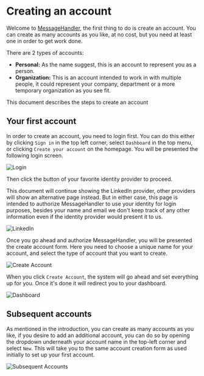 # Creating an account

Welcome to [MessageHandler](http://www.messagehandler.net), the first thing to do is create an account. You can create as many accounts as you like, at no cost, but you need at least one in order to get work done.

 There are 2 types of accounts:

 * **Personal:** As the name suggest, this is an account to represent you as a person.
 * **Organization:** This is an account intended to work in with multiple people, it could represent your company, department or a more temporary organization as you see fit.

This document describes the steps to create an account

## Your first account

In order to create an account, you need to login first. You can do this either by clicking `Sign in` in the top left corner, select `Dashboard` in the top menu, or clicking `Create your account` on the homepage. You will be presented the following login screen.

![Login](/documentation/images/screenshots/create-account/login.png)

Then click the button of your favorite identity provider to proceed. 

This document will continue showing the LinkedIn provider, other providers will show an alternative page instead. But in either case, this page is intended to authorize MessageHandler to use your identity for login purposes, besides your name and email we don't keep track of any other information even if the identity provider would present it to us.

![LinkedIn](/documentation/images/screenshots/create-account/linkedin.png)

Once you go ahead and authorize MessageHandler, you will be presented the create account form. Here you need to choose a unique name for your account, and select the type of account that you want to create.

![Create Account](/documentation/images/screenshots/create-account/create-account.png)

When you click `Create Account`, the system will go ahead and set everything up for you. Once it's done it will redirect you to your dashboard.

![Dashboard](/documentation/images/screenshots/create-account/dashboard.png)

## Subsequent accounts

As mentioned in the introduction, you can create as many accounts as you like, if you desire to add an additional account, you can do so by opening the dropdown underneath your account name in the top-left corner and select `New`. This will take you to the same account creation form as used initially to set up your first account.

![Subsequent Accounts](/documentation/images/screenshots/create-account/subsequent-account.png)